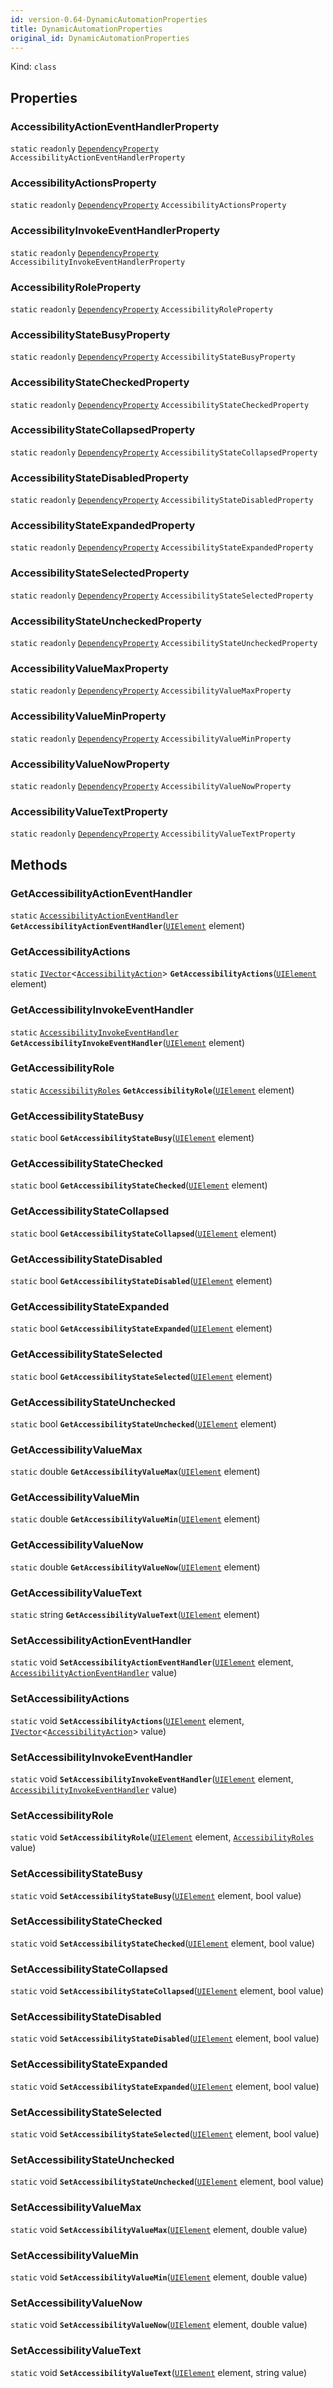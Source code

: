 ```yaml
---
id: version-0.64-DynamicAutomationProperties
title: DynamicAutomationProperties
original_id: DynamicAutomationProperties
---
```


Kind: `class`



## Properties
### AccessibilityActionEventHandlerProperty
`static`   `readonly`  [`DependencyProperty`](https://docs.microsoft.com/uwp/api/Windows.UI.Xaml.DependencyProperty) `AccessibilityActionEventHandlerProperty`

### AccessibilityActionsProperty
`static`   `readonly`  [`DependencyProperty`](https://docs.microsoft.com/uwp/api/Windows.UI.Xaml.DependencyProperty) `AccessibilityActionsProperty`

### AccessibilityInvokeEventHandlerProperty
`static`   `readonly`  [`DependencyProperty`](https://docs.microsoft.com/uwp/api/Windows.UI.Xaml.DependencyProperty) `AccessibilityInvokeEventHandlerProperty`

### AccessibilityRoleProperty
`static`   `readonly`  [`DependencyProperty`](https://docs.microsoft.com/uwp/api/Windows.UI.Xaml.DependencyProperty) `AccessibilityRoleProperty`

### AccessibilityStateBusyProperty
`static`   `readonly`  [`DependencyProperty`](https://docs.microsoft.com/uwp/api/Windows.UI.Xaml.DependencyProperty) `AccessibilityStateBusyProperty`

### AccessibilityStateCheckedProperty
`static`   `readonly`  [`DependencyProperty`](https://docs.microsoft.com/uwp/api/Windows.UI.Xaml.DependencyProperty) `AccessibilityStateCheckedProperty`

### AccessibilityStateCollapsedProperty
`static`   `readonly`  [`DependencyProperty`](https://docs.microsoft.com/uwp/api/Windows.UI.Xaml.DependencyProperty) `AccessibilityStateCollapsedProperty`

### AccessibilityStateDisabledProperty
`static`   `readonly`  [`DependencyProperty`](https://docs.microsoft.com/uwp/api/Windows.UI.Xaml.DependencyProperty) `AccessibilityStateDisabledProperty`

### AccessibilityStateExpandedProperty
`static`   `readonly`  [`DependencyProperty`](https://docs.microsoft.com/uwp/api/Windows.UI.Xaml.DependencyProperty) `AccessibilityStateExpandedProperty`

### AccessibilityStateSelectedProperty
`static`   `readonly`  [`DependencyProperty`](https://docs.microsoft.com/uwp/api/Windows.UI.Xaml.DependencyProperty) `AccessibilityStateSelectedProperty`

### AccessibilityStateUncheckedProperty
`static`   `readonly`  [`DependencyProperty`](https://docs.microsoft.com/uwp/api/Windows.UI.Xaml.DependencyProperty) `AccessibilityStateUncheckedProperty`

### AccessibilityValueMaxProperty
`static`   `readonly`  [`DependencyProperty`](https://docs.microsoft.com/uwp/api/Windows.UI.Xaml.DependencyProperty) `AccessibilityValueMaxProperty`

### AccessibilityValueMinProperty
`static`   `readonly`  [`DependencyProperty`](https://docs.microsoft.com/uwp/api/Windows.UI.Xaml.DependencyProperty) `AccessibilityValueMinProperty`

### AccessibilityValueNowProperty
`static`   `readonly`  [`DependencyProperty`](https://docs.microsoft.com/uwp/api/Windows.UI.Xaml.DependencyProperty) `AccessibilityValueNowProperty`

### AccessibilityValueTextProperty
`static`   `readonly`  [`DependencyProperty`](https://docs.microsoft.com/uwp/api/Windows.UI.Xaml.DependencyProperty) `AccessibilityValueTextProperty`



## Methods
### GetAccessibilityActionEventHandler
`static` [`AccessibilityActionEventHandler`](AccessibilityActionEventHandler) **`GetAccessibilityActionEventHandler`**([`UIElement`](https://docs.microsoft.com/uwp/api/Windows.UI.Xaml.UIElement) element)



### GetAccessibilityActions
`static` [`IVector`](https://docs.microsoft.com/uwp/api/Windows.Foundation.Collections.IVector-1)<[`AccessibilityAction`](AccessibilityAction)> **`GetAccessibilityActions`**([`UIElement`](https://docs.microsoft.com/uwp/api/Windows.UI.Xaml.UIElement) element)



### GetAccessibilityInvokeEventHandler
`static` [`AccessibilityInvokeEventHandler`](AccessibilityInvokeEventHandler) **`GetAccessibilityInvokeEventHandler`**([`UIElement`](https://docs.microsoft.com/uwp/api/Windows.UI.Xaml.UIElement) element)



### GetAccessibilityRole
`static` [`AccessibilityRoles`](AccessibilityRoles) **`GetAccessibilityRole`**([`UIElement`](https://docs.microsoft.com/uwp/api/Windows.UI.Xaml.UIElement) element)



### GetAccessibilityStateBusy
`static` bool **`GetAccessibilityStateBusy`**([`UIElement`](https://docs.microsoft.com/uwp/api/Windows.UI.Xaml.UIElement) element)



### GetAccessibilityStateChecked
`static` bool **`GetAccessibilityStateChecked`**([`UIElement`](https://docs.microsoft.com/uwp/api/Windows.UI.Xaml.UIElement) element)



### GetAccessibilityStateCollapsed
`static` bool **`GetAccessibilityStateCollapsed`**([`UIElement`](https://docs.microsoft.com/uwp/api/Windows.UI.Xaml.UIElement) element)



### GetAccessibilityStateDisabled
`static` bool **`GetAccessibilityStateDisabled`**([`UIElement`](https://docs.microsoft.com/uwp/api/Windows.UI.Xaml.UIElement) element)



### GetAccessibilityStateExpanded
`static` bool **`GetAccessibilityStateExpanded`**([`UIElement`](https://docs.microsoft.com/uwp/api/Windows.UI.Xaml.UIElement) element)



### GetAccessibilityStateSelected
`static` bool **`GetAccessibilityStateSelected`**([`UIElement`](https://docs.microsoft.com/uwp/api/Windows.UI.Xaml.UIElement) element)



### GetAccessibilityStateUnchecked
`static` bool **`GetAccessibilityStateUnchecked`**([`UIElement`](https://docs.microsoft.com/uwp/api/Windows.UI.Xaml.UIElement) element)



### GetAccessibilityValueMax
`static` double **`GetAccessibilityValueMax`**([`UIElement`](https://docs.microsoft.com/uwp/api/Windows.UI.Xaml.UIElement) element)



### GetAccessibilityValueMin
`static` double **`GetAccessibilityValueMin`**([`UIElement`](https://docs.microsoft.com/uwp/api/Windows.UI.Xaml.UIElement) element)



### GetAccessibilityValueNow
`static` double **`GetAccessibilityValueNow`**([`UIElement`](https://docs.microsoft.com/uwp/api/Windows.UI.Xaml.UIElement) element)



### GetAccessibilityValueText
`static` string **`GetAccessibilityValueText`**([`UIElement`](https://docs.microsoft.com/uwp/api/Windows.UI.Xaml.UIElement) element)



### SetAccessibilityActionEventHandler
`static` void **`SetAccessibilityActionEventHandler`**([`UIElement`](https://docs.microsoft.com/uwp/api/Windows.UI.Xaml.UIElement) element, [`AccessibilityActionEventHandler`](AccessibilityActionEventHandler) value)



### SetAccessibilityActions
`static` void **`SetAccessibilityActions`**([`UIElement`](https://docs.microsoft.com/uwp/api/Windows.UI.Xaml.UIElement) element, [`IVector`](https://docs.microsoft.com/uwp/api/Windows.Foundation.Collections.IVector-1)<[`AccessibilityAction`](AccessibilityAction)> value)



### SetAccessibilityInvokeEventHandler
`static` void **`SetAccessibilityInvokeEventHandler`**([`UIElement`](https://docs.microsoft.com/uwp/api/Windows.UI.Xaml.UIElement) element, [`AccessibilityInvokeEventHandler`](AccessibilityInvokeEventHandler) value)



### SetAccessibilityRole
`static` void **`SetAccessibilityRole`**([`UIElement`](https://docs.microsoft.com/uwp/api/Windows.UI.Xaml.UIElement) element, [`AccessibilityRoles`](AccessibilityRoles) value)



### SetAccessibilityStateBusy
`static` void **`SetAccessibilityStateBusy`**([`UIElement`](https://docs.microsoft.com/uwp/api/Windows.UI.Xaml.UIElement) element, bool value)



### SetAccessibilityStateChecked
`static` void **`SetAccessibilityStateChecked`**([`UIElement`](https://docs.microsoft.com/uwp/api/Windows.UI.Xaml.UIElement) element, bool value)



### SetAccessibilityStateCollapsed
`static` void **`SetAccessibilityStateCollapsed`**([`UIElement`](https://docs.microsoft.com/uwp/api/Windows.UI.Xaml.UIElement) element, bool value)



### SetAccessibilityStateDisabled
`static` void **`SetAccessibilityStateDisabled`**([`UIElement`](https://docs.microsoft.com/uwp/api/Windows.UI.Xaml.UIElement) element, bool value)



### SetAccessibilityStateExpanded
`static` void **`SetAccessibilityStateExpanded`**([`UIElement`](https://docs.microsoft.com/uwp/api/Windows.UI.Xaml.UIElement) element, bool value)



### SetAccessibilityStateSelected
`static` void **`SetAccessibilityStateSelected`**([`UIElement`](https://docs.microsoft.com/uwp/api/Windows.UI.Xaml.UIElement) element, bool value)



### SetAccessibilityStateUnchecked
`static` void **`SetAccessibilityStateUnchecked`**([`UIElement`](https://docs.microsoft.com/uwp/api/Windows.UI.Xaml.UIElement) element, bool value)



### SetAccessibilityValueMax
`static` void **`SetAccessibilityValueMax`**([`UIElement`](https://docs.microsoft.com/uwp/api/Windows.UI.Xaml.UIElement) element, double value)



### SetAccessibilityValueMin
`static` void **`SetAccessibilityValueMin`**([`UIElement`](https://docs.microsoft.com/uwp/api/Windows.UI.Xaml.UIElement) element, double value)



### SetAccessibilityValueNow
`static` void **`SetAccessibilityValueNow`**([`UIElement`](https://docs.microsoft.com/uwp/api/Windows.UI.Xaml.UIElement) element, double value)



### SetAccessibilityValueText
`static` void **`SetAccessibilityValueText`**([`UIElement`](https://docs.microsoft.com/uwp/api/Windows.UI.Xaml.UIElement) element, string value)




